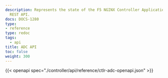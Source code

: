 ```yaml
---
description: Represents the state of the F5 NGINX Controller Application Delivery
  REST API.
docs: DOCS-1280
type:
- reference
type: redoc
tags:
  - api
title: ADC API
toc: false
weight: 300
---
```


{{< openapi spec="./controller/api/reference/ctlr-adc-openapi.json" >}}
